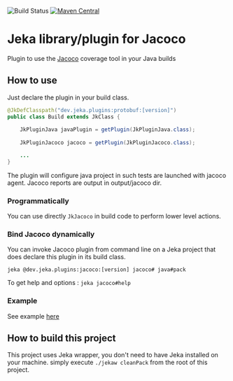 ![Build Status](https://github.com/jerkar/jacoco-plugin/actions/workflows/push-master.yml/badge.svg)
[![Maven Central](https://maven-badges.herokuapp.com/maven-central/dev.jeka/jacoco-plugin/badge.svg)](https://maven-badges.herokuapp.com/maven-central/dev.jeka/protobuf-plugin) <br/>

# Jeka library/plugin for Jacoco

Plugin to use the [Jacoco](https://www.eclemma.org/jacoco) coverage tool in your Java builds

## How to use

Just declare the plugin in your build class.  

```java
@JkDefClasspath("dev.jeka.plugins:protobuf:[version]")
public class Build extends JkClass {
    
    JkPluginJava javaPlugin = getPlugin(JkPluginJava.class);
    
    JkPluginJacoco jacoco = getPlugin(JkPluginJacoco.class);

    ...
}
```
The plugin will configure java project in such tests are launched with jacoco agent. 
Jacoco reports are output in output/jacoco dir.

### Programmatically

You can use directly `JkJacoco` in build code to perform lower level actions.

### Bind Jacoco dynamically

You can invoke Jacoco plugin from command line on a Jeka project that does declare this plugin in its build class.

`jeka @dev.jeka.plugins:jacoco:[version] jacoco# java#pack`

To get help and options :
`jeka jacoco#help`

### Example

See example [here](dev.jeka.plugins.jacoco-sample)


## How to build this project

This project uses Jeka wrapper, you don't need to have Jeka installed on your machine. simply execute `./jekaw cleanPack`
from the root of this project.




 






